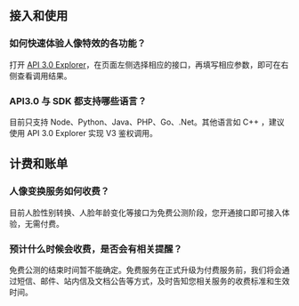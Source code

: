 ## 接入和使用
### 如何快速体验人像特效的各功能？
打开 [API 3.0 Explorer](https://console.cloud.tencent.com/api/explorer?Product=cvm&Version=2017-03-12&Action=AllocateHosts&SignVersion=)，在页面左侧选择相应的接口，再填写相应参数，即可在右侧查看调用结果。

### API3.0 与 SDK 都支持哪些语言？
目前只支持 Node、Python、Java、PHP、Go、.Net。其他语言如 C++ ，建议使用 API 3.0 Explorer 实现 V3 鉴权调用。

## 计费和账单
### 人像变换服务如何收费？
目前人脸性别转换、人脸年龄变化等接口为免费公测阶段，您开通接口即可接入体验，无需付费。

### 预计什么时候会收费，是否会有相关提醒？
免费公测的结束时间暂不能确定。免费服务在正式升级为付费服务前，我们将会通过短信、邮件、站内信及文档公告等方式，及时告知您相关服务的收费标准和生效时间。
